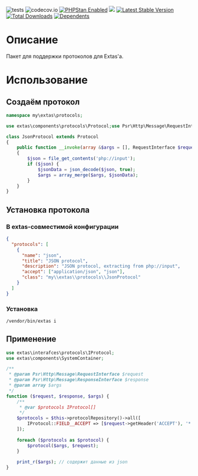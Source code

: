 ![tests](https://github.com/jeyroik/extas-protocols/workflows/PHP%20Composer/badge.svg?branch=master&event=push)
![codecov.io](https://codecov.io/gh/jeyroik/extas-protocols/coverage.svg?branch=master)
<a href="https://github.com/phpstan/phpstan"><img src="https://img.shields.io/badge/PHPStan-enabled-brightgreen.svg?style=flat" alt="PHPStan Enabled"></a> 
<a href="https://codeclimate.com/github/jeyroik/extas-protocols/maintainability"><img src="https://api.codeclimate.com/v1/badges/a2eaabdf60b4b987179a/maintainability" /></a>
[![Latest Stable Version](https://poser.pugx.org/jeyroik/extas-protocols/v)](//packagist.org/packages/jeyroik/extas-q-crawlers)
[![Total Downloads](https://poser.pugx.org/jeyroik/extas-protocols/downloads)](//packagist.org/packages/jeyroik/extas-q-crawlers)
[![Dependents](https://poser.pugx.org/jeyroik/extas-protocols/dependents)](//packagist.org/packages/jeyroik/extas-q-crawlers)

# Описание

Пакет для поддержки протоколов для Extas'a.

# Использование

## Создаём протокол

```php
namespace my\extas\protocols;

use extas\components\protocols\Protocol;use Psr\Http\Message\RequestInterface;

class JsonProtocol extends Protocol
{
    public function __invoke(array &$args = [], RequestInterface $request = null) : void{
    {
        $json = file_get_contents('php://input');
        if ($json) {
            $jsonData = json_decode($json, true);
            $args = array_merge($args, $jsonData);
        }
    }
}
```

## Установка протокола

### В extas-совместимой конфигурации

```json
{
  "protocols": [
    {
      "name": "json",
      "title": "JSON protocol",
      "description": "JSON protocol, extracting from php://input",
      "accept": ["application/json", "json"],
      "class": "my\\extas\\protocols\\JsonProtocol"
    }
  ]
}
```

### Установка

`/vendor/bin/extas i`

## Применение

```php
use extas\interafces\protocols\IProtocol;
use extas\components\SystemContainer;

/**
 * @param Psr\Http\Message\RequestInterface $request
 * @param Psr\Http\Message\ResponseInterface $response
 * @param array $args
 */
function ($request, $response, $args) {
    /**
     * @var $protocols IProtocol[]
     */
    $protocols = $this->protocolRepository()->all([
        IProtocol::FIELD__ACCEPT => [$request->getHeader('ACCEPT'), '*']
    ]);
    
    foreach ($protocols as $protocol) {
        $protocol($args, $request);
    }
    
    print_r($args); // содержит данные из json
}
```